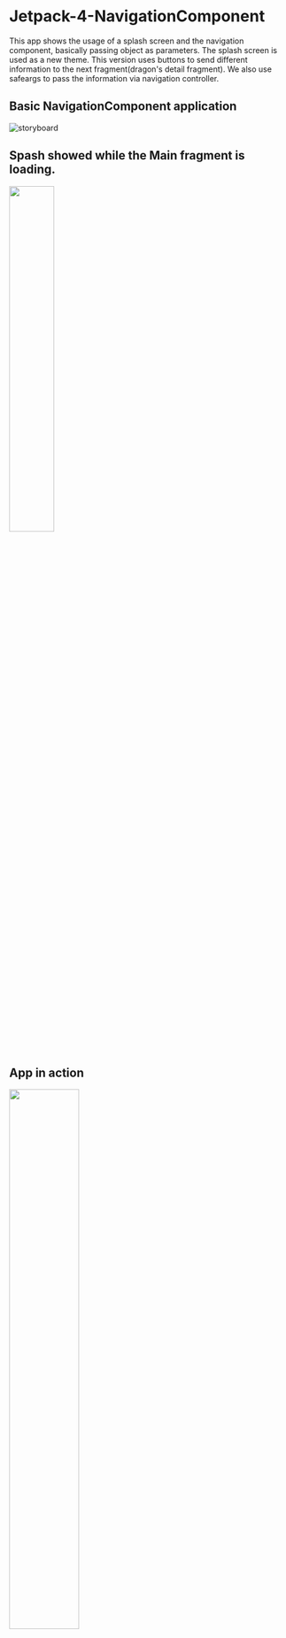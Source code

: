 # Jetpack-4-NavigationComponent
This app shows the usage of a splash screen and the navigation component, basically passing object as parameters.
The splash screen is used as a new theme.
This version uses buttons to send different information to the next fragment(dragon's detail fragment).
We also use safeargs to pass the information via navigation controller.

## Basic NavigationComponent application
![storyboard](https://user-images.githubusercontent.com/4823319/69899538-e4672b00-13bb-11ea-82b8-1bef8b71e1b5.jpg)

## Spash showed while the Main fragment is loading.
<img src="https://user-images.githubusercontent.com/4823319/69899539-e4672b00-13bb-11ea-846b-5171be33301e.jpg" width="40%" height="40%">

## App in action
<img src="https://user-images.githubusercontent.com/4823319/69899679-0792da00-13be-11ea-8e04-ed49e4ef6450.gif" width="50%" height="50%">
